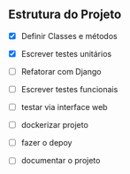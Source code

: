 ## Estrutura do Projeto

- [x] Definir Classes e métodos
- [x] Escrever testes unitários
- [ ] Refatorar com Django
- [ ] Escrever testes funcionais
- [ ] testar via interface web
- [ ] dockerizar projeto
- [ ] fazer o depoy
- [ ] documentar o projeto

